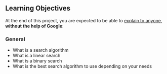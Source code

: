 <h2>Learning Objectives</h2>

<p>At the end of this project, you are expected to be able to <a href="/rltoken/lJ0EufgfezB1bAdsnqPekw" title="explain to anyone" target="_blank">explain to anyone</a>, <strong>without the help of Google</strong>:</p>

<h3>General</h3>

<ul>
<li>What is a search algorithm</li>
<li>What is a linear search</li>
<li>What is a binary search</li>
<li>What is the best search algorithm to use depending on your needs</li>
</ul>